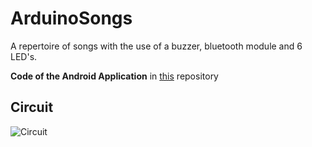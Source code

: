 # ArduinoSongs

A repertoire of songs with the use of a buzzer, bluetooth module and 6 LED's.

**Code of the Android Application** in [this](https://github.com/IramML/AndroidExamples/tree/master/Java/Bluetooth) repository

## Circuit
![Circuit](https://github.com/IramML/ArduinoSongs/blob/master/Circuit/Circuit.png)